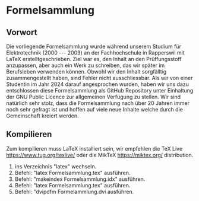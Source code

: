 # Formelsammlung

## Vorwort

Die vorliegende Formelsammlung wurde während unserem Studium für Elektrotechnik (2000 --- 2003) an der Fachhochschule in Rapperswil mit LaTeX erstelltgeschrieben. Ziel war es, den Inhalt an den Prüffungsstoff anzupassen, aber auch ein Werk zu schreiben, das wir später im Berufsleben verwenden können. Obwohl wir den Inhalt sorgfälltig zusammengestellt haben, sind Fehler nicht ausschliessbar. Als wir von einer Studentin im Jahr 2024 darauf angesprochen wurden, haben wir uns dazu entschlossen diese Formelsammlung als GitHub Repository unter Einhaltung der GNU Public Licence zur allgemeinen Verfügung zu stellen. Wir sind natürlich sehr stolz, dass die Formelsammlung nach über 20 Jahren immer noch sehr gefragt ist und hoffen auf viele neue Inhalte welche durch die Gemeinschaft kreiert werden. 

## Kompilieren

Zum kompilieren muss LaTeX installiert sein, wir empfehlen die TeX Live https://www.tug.org/texlive/ oder die MikTeX https://miktex.org/ distribution.

1. ins Verzeichnis "latex" wechseln.
2. Befehl: "latex Formelsammlung.tex" ausführen. 
3. Befehl: "makeindex Formelsammlung.idx" ausführen.
4. Befehl: "latex Formelsammlung.tex" ausführen.
5. Befehl:  "dvipdfm Formelammlung.dvi ausführen.


